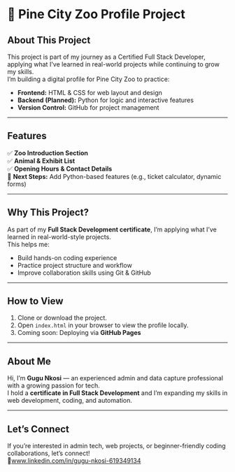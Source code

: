
# 🦁 Pine City Zoo Profile Project

## About This Project

This project is part of my journey as a Certified Full Stack Developer, applying what I've learned in real-world projects while continuing to grow my skills.  
I’m building a digital profile for Pine City Zoo to practice:

- **Frontend:** HTML & CSS for web layout and design  
- **Backend (Planned):** Python for logic and interactive features  
- **Version Control:** GitHub for project management

---

## Features

✅ **Zoo Introduction Section**  
✅ **Animal & Exhibit List**  
✅ **Opening Hours & Contact Details**  
🚧 **Next Steps:** Add Python-based features (e.g., ticket calculator, dynamic forms)

---

## Why This Project?

As part of my **Full Stack Development certificate**, I’m applying what I’ve learned in real-world-style projects.  
This helps me:

- Build hands-on coding experience  
- Practice project structure and workflow  
- Improve collaboration skills using Git & GitHub

---

## How to View

1. Clone or download the project.  
2. Open `index.html` in your browser to view the profile locally.  
3. Coming soon: Deploying via **GitHub Pages**

---

## About Me

Hi, I’m **Gugu Nkosi** — an experienced admin and data capture professional with a growing passion for tech.  
I hold a **certificate in Full Stack Development** and I’m expanding my skills in web development, coding, and automation.

---

## Let’s Connect

If you’re interested in admin tech, web projects, or beginner-friendly coding collaborations, let’s connect!  
🔗www.linkedin.com/in/gugu-nkosi-619349134
